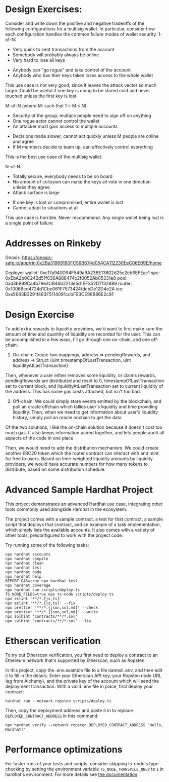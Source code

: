 # Design Exercises:

Consider and write down the positive and negative tradeoffs of the following configurations for a multisig wallet. In particular, consider how each configuration handles the common failure modes of wallet security.
1-of-N:
+ Very quick to sent transactions from the account
+ Somebody will probably always be online
+ Very hard to lose all keys
- Anybody can "go rogue" and take control of the account
- Anybody who has their keys taken loses access to the whole wallet

This use case is not very good, since it leaves the attack vector so much larger. Could be useful if one key is doing to be stored cold and never touched unless the first key is lost

M-of-N (where M: such that 1 < M < N):
+ Security of the group, multiple people need to sign off on anything
+ One rogue actor cannot control the wallet
+ An attacker must gain access to multiple accounts
- Decisions made slower, cannot act quickly unless M people are online and agree
- If M members decide to team up, can effectively control everything

This is the best use case of the multisig wallet. 

N-of-N:
+ Totally secure, everybody needs to be on board
+ No amount of collusion can make the keys all vote in one direction unless they agree
+ Attack surface is large
- If one key is lost or compromised, entire wallet is lost
- Cannot adapt to situations at all

This use case is horrible. Never reccommend. Any single wallet being lost is a single point of failure

# Addresses on Rinkeby

Gnosis: https://gnosis-safe.io/app/rin:0x2Ba31969190FC59B674d054CA112230EeC06E09E/home

Deployer wallet: 0xc17a940D94F549a9A236E13602d25e2eb6EFEac1
spc: 0xEbA2b0C242d51f036A888474c2f0052Ab05331e8
pool: 0xd3bB99Ca4b79e3CB46b2213e5d1EF352D7f32889
router: 0x10066cd4724d1Cbe061F7573424fdcbDe12D4e2A
ico: 0xe5643B3291f483F5114091ccbF93CE96B86E2c9F

# Design Exercise

To add extra rewards to liquidity providers, we'd want to first make sure the amount of time and quantity of liquidity are recorded for the user. This can be accomplished in a few ways, I'll go through one on-chain, and one off-chain:
1. On-chain:
Create two mappings, address => pendingRewards, and address => Struct {uint timestampOfLastTransaction, uint liquidityAtLastTransaction}

Then, whenever a user either removes some liquidity, or claims rewards, pendingRewards are distributed and reset to 0, timestampOfLastTransaction set to current block, and liquidityAtLastTransaction set to current liquidity of the address. This has some gas costs attached, but isn't too bad.

2. Off-chain:
We could simply store events emitted by the blockchain, and poll an oracle offchain which tallies user's liquidity and time providing liquidity. Then, when we need to get information about user's liquidity history, simply poll an oracle onchain to get the data

Of the two solutions, I like the on-chain solution because it doesn't cost too much gas. It also keeps information paired together, and lets people audit all aspects of the code in one place.

Then, we would need to add the distribution mechanism. We could create another ERC20 token which the router contract can interact with and mint for free to users. Based on time-weighted liquidity amounts by liquidity providers, we would have accurate numbers for how many tokens to distribute, based on some distribution schedule.



# Advanced Sample Hardhat Project

This project demonstrates an advanced Hardhat use case, integrating other tools commonly used alongside Hardhat in the ecosystem.

The project comes with a sample contract, a test for that contract, a sample script that deploys that contract, and an example of a task implementation, which simply lists the available accounts. It also comes with a variety of other tools, preconfigured to work with the project code.

Try running some of the following tasks:

```shell
npx hardhat accounts
npx hardhat compile
npx hardhat clean
npx hardhat test
npx hardhat node
npx hardhat help
REPORT_GAS=true npx hardhat test
npx hardhat coverage
npx hardhat run scripts/deploy.ts
TS_NODE_FILES=true npx ts-node scripts/deploy.ts
npx eslint '**/*.{js,ts}'
npx eslint '**/*.{js,ts}' --fix
npx prettier '**/*.{json,sol,md}' --check
npx prettier '**/*.{json,sol,md}' --write
npx solhint 'contracts/**/*.sol'
npx solhint 'contracts/**/*.sol' --fix
```

# Etherscan verification

To try out Etherscan verification, you first need to deploy a contract to an Ethereum network that's supported by Etherscan, such as Ropsten.

In this project, copy the .env.example file to a file named .env, and then edit it to fill in the details. Enter your Etherscan API key, your Ropsten node URL (eg from Alchemy), and the private key of the account which will send the deployment transaction. With a valid .env file in place, first deploy your contract:

```shell
hardhat run --network ropsten scripts/deploy.ts
```

Then, copy the deployment address and paste it in to replace `DEPLOYED_CONTRACT_ADDRESS` in this command:

```shell
npx hardhat verify --network ropsten DEPLOYED_CONTRACT_ADDRESS "Hello, Hardhat!"
```

# Performance optimizations

For faster runs of your tests and scripts, consider skipping ts-node's type checking by setting the environment variable `TS_NODE_TRANSPILE_ONLY` to `1` in hardhat's environment. For more details see [the documentation](https://hardhat.org/guides/typescript.html#performance-optimizations).

